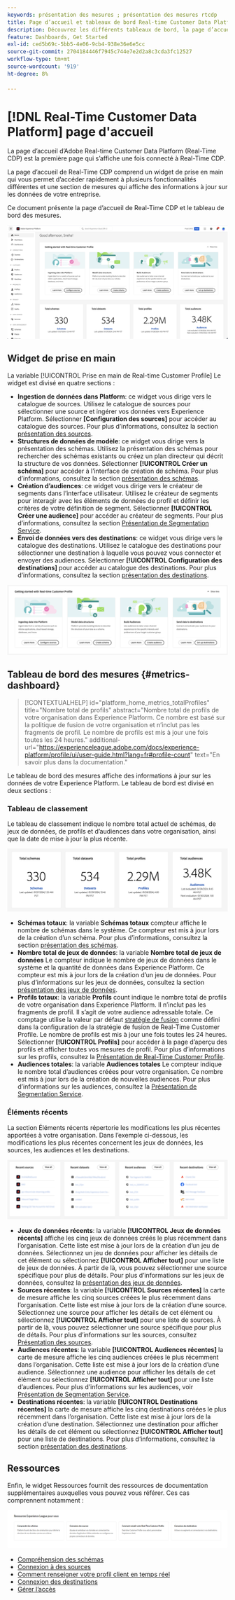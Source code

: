 ```yaml
---
keywords: présentation des mesures ; présentation des mesures rtcdp
title: Page d’accueil et tableaux de bord Real-time Customer Data Platform
description: Découvrez les différents tableaux de bord, la page d’accueil et la première expérience utilisateur d’Adobe Real-Time CDP.
feature: Dashboards, Get Started
exl-id: ced5b69c-5bb5-4e06-9cb4-938e36e6e5cc
source-git-commit: 2704184446f7945c744e7e2d2a8c3cda3fc12527
workflow-type: tm+mt
source-wordcount: '919'
ht-degree: 8%

---
```


# [!DNL Real-Time Customer Data Platform] page d&#39;accueil

La page d’accueil d’Adobe Real-time Customer Data Platform (Real-Time CDP) est la première page qui s’affiche une fois connecté à Real-Time CDP.

La page d’accueil de Real-Time CDP comprend un widget de prise en main qui vous permet d’accéder rapidement à plusieurs fonctionnalités différentes et une section de mesures qui affiche des informations à jour sur les données de votre entreprise.

Ce document présente la page d’accueil de Real-Time CDP et le tableau de bord des mesures.

![Page d’accueil de l’interface utilisateur de Platform.](assets/platform-home/home.png)

## Widget de prise en main

La variable [!UICONTROL Prise en main de Real-time Customer Profile] Le widget est divisé en quatre sections :

* **Ingestion de données dans Platform**: ce widget vous dirige vers le catalogue de sources. Utilisez le catalogue de sources pour sélectionner une source et ingérer vos données vers Experience Platform. Sélectionner **[Configuration des sources]** pour accéder au catalogue des sources. Pour plus d’informations, consultez la section [présentation des sources](../sources/home.md).
* **Structures de données de modèle**: ce widget vous dirige vers la présentation des schémas. Utilisez la présentation des schémas pour rechercher des schémas existants ou créez un plan directeur qui décrit la structure de vos données. Sélectionner **[!UICONTROL Créer un schéma]** pour accéder à l’interface de création de schéma. Pour plus d’informations, consultez la section [présentation des schémas](../xdm/home.md).
* **Création d’audiences**: ce widget vous dirige vers le créateur de segments dans l’interface utilisateur. Utilisez le créateur de segments pour interagir avec les éléments de données de profil et définir les critères de votre définition de segment. Sélectionner **[!UICONTROL Créer une audience]** pour accéder au créateur de segments. Pour plus d’informations, consultez la section [Présentation de Segmentation Service](../segmentation/home.md).
* **Envoi de données vers des destinations**: ce widget vous dirige vers le catalogue des destinations. Utilisez le catalogue des destinations pour sélectionner une destination à laquelle vous pouvez vous connecter et envoyer des audiences. Sélectionner **[!UICONTROL Configuration des destinations]** pour accéder au catalogue des destinations. Pour plus d’informations, consultez la section [présentation des destinations](../destinations/home.md).

![Page d’accueil de l’interface utilisateur de Platform affichant le widget de prise en main](assets/platform-home/getting-started-widget.png)

## Tableau de bord des mesures {#metrics-dashboard}

>[!CONTEXTUALHELP]
>id="platform_home_metrics_totalProfiles"
>title="Nombre total de profils"
>abstract="Nombre total de profils de votre organisation dans Experience Platform. Ce nombre est basé sur la politique de fusion de votre organisation et n’inclut pas les fragments de profil. Le nombre de profils est mis à jour une fois toutes les 24 heures."
>additional-url="https://experienceleague.adobe.com/docs/experience-platform/profile/ui/user-guide.html?lang=fr#profile-count" text="En savoir plus dans la documentation."

Le tableau de bord des mesures affiche des informations à jour sur les données de votre Experience Platform. Le tableau de bord est divisé en deux sections :

### Tableau de classement

Le tableau de classement indique le nombre total actuel de schémas, de jeux de données, de profils et d’audiences dans votre organisation, ainsi que la date de mise à jour la plus récente.

![La section du tableau de classement de la page d’accueil de l’interface utilisateur de Platform.](assets/platform-home/leaderboard.png)

* **Schémas totaux**: la variable **Schémas totaux** compteur affiche le nombre de schémas dans le système. Ce compteur est mis à jour lors de la création d’un schéma. Pour plus d’informations, consultez la section [présentation des schémas](../xdm/home.md).
* **Nombre total de jeux de données**: la variable **Nombre total de jeux de données** Le compteur indique le nombre de jeux de données dans le système et la quantité de données dans Experience Platform. Ce compteur est mis à jour lors de la création d’un jeu de données. Pour plus d’informations sur les jeux de données, consultez la section [présentation des jeux de données](../catalog/datasets/overview.md).
* **Profils totaux**: la variable **Profils** count indique le nombre total de profils de votre organisation dans Experience Platform. Il n’inclut pas les fragments de profil. Il s’agit de votre audience adressable totale. Ce comptage utilise la valeur par défaut [stratégie de fusion](profile/merge-policies.md) comme défini dans la configuration de la stratégie de fusion de Real-Time Customer Profile. Le nombre de profils est mis à jour une fois toutes les 24 heures. Sélectionner **[!UICONTROL Profils]** pour accéder à la page d’aperçu des profils et afficher toutes vos mesures de profil. Pour plus d’informations sur les profils, consultez la [Présentation de Real-Time Customer Profile](../profile/home.md).
* **Audiences totales**: la variable **Audiences totales** Le compteur indique le nombre total d’audiences créées pour votre organisation. Ce nombre est mis à jour lors de la création de nouvelles audiences. Pour plus d’informations sur les audiences, consultez la [Présentation de Segmentation Service](../segmentation/home.md).

### Éléments récents

La section Éléments récents répertorie les modifications les plus récentes apportées à votre organisation. Dans l’exemple ci-dessous, les modifications les plus récentes concernent les jeux de données, les sources, les audiences et les destinations.

![Section des éléments récents de la page d’accueil de l’interface utilisateur de Platform.](assets/platform-home/recent-items.png)

* **Jeux de données récents**: la variable **[!UICONTROL Jeux de données récents]** affiche les cinq jeux de données créés le plus récemment dans l’organisation. Cette liste est mise à jour lors de la création d’un jeu de données. Sélectionnez un jeu de données pour afficher les détails de cet élément ou sélectionnez **[!UICONTROL Afficher tout]** pour une liste de jeux de données. À partir de là, vous pouvez sélectionner une source spécifique pour plus de détails. Pour plus d’informations sur les jeux de données, consultez la [présentation des jeux de données](../catalog/datasets/overview.md).
* **Sources récentes**: la variable **[!UICONTROL Sources récentes]** la carte de mesure affiche les cinq sources créées le plus récemment dans l’organisation. Cette liste est mise à jour lors de la création d’une source. Sélectionnez une source pour afficher les détails de cet élément ou sélectionnez **[!UICONTROL Afficher tout]** pour une liste de sources. À partir de là, vous pouvez sélectionner une source spécifique pour plus de détails. Pour plus d’informations sur les sources, consultez [Présentation des sources](../sources/home.md).
* **Audiences récentes**: la variable **[!UICONTROL Audiences récentes]** la carte de mesure affiche les cinq audiences créées le plus récemment dans l’organisation. Cette liste est mise à jour lors de la création d’une audience. Sélectionnez une audience pour afficher les détails de cet élément ou sélectionnez **[!UICONTROL Afficher tout]** pour une liste d’audiences. Pour plus d’informations sur les audiences, voir [Présentation de Segmentation Service](../segmentation/home.md).
* **Destinations récentes**: la variable **[!UICONTROL Destinations récentes]** la carte de mesure affiche les cinq destinations créées le plus récemment dans l’organisation. Cette liste est mise à jour lors de la création d’une destination. Sélectionnez une destination pour afficher les détails de cet élément ou sélectionnez **[!UICONTROL Afficher tout]** pour une liste de destinations. Pour plus d’informations, consultez la section [présentation des destinations](../destinations/home.md).

## Ressources

Enfin, le widget Ressources fournit des ressources de documentation supplémentaires auxquelles vous pouvez vous référer. Ces cas comprennent notamment :

![La section Ressources de la page d’accueil de l’interface utilisateur de Platform.](assets/platform-home/resources.png)

* [Compréhension des schémas](../xdm/schema/composition.md)
* [Connexion à des sources](../sources/home.md)
* [Comment renseigner votre profil client en temps réel](../profile/home.md)
* [Connexion des destinations](../destinations/home.md)
* [Gérer l’accès](../access-control/abac/overview.md)

<!-- ### Successful profile records

In the leaderboard **[!UICONTROL Successful profile records]** shows the total number of records that have been successfully processed into the profile.

There is also a metric card that shows the percentage of successful records. Select **[!UICONTROL View datasets]** to see more details about the profile records. Hover over the colored area of the graph to see additional details:

![image](assets/home-profilerecords-details.PNG)

The number of successful profile records is updated hourly. 

For more information about profiles, see [A unified view of your customer in Real-Time CDP](profile/profile-overview.md).

### Total profile records

The **[!UICONTROL Total profile records]** metric card shows the total number of data records enabled to feed into the profiles, and the percentage that are successful, updated once per day. This does not include all data in the data lake, because some data might not be enabled to feed into the profiles.

 Hover over the colored area of the graph to see additional details about the successful profiles:

![image](assets/home-profile-details.PNG)

Select **[!UICONTROL View profiles]** to see more details about the profile records.

For more information about profiles, see [A unified view of your customer in Real-Time CDP](profile/profile-overview.md).

For more information about viewing a specific profile, see [Profile viewer](profile/profile-viewer.md).

### Failed profile records

In the leaderboard, **[!UICONTROL Failed profile records]** counts the number of records that failed to process into the profile.

The **[!UICONTROL Failed profile records]** metric card shows this count, and includes a graphical representation that helps you see how failures have trended during the time shown below the graphic. This chart is updated hourly. Select **[!UICONTROL View datasets]** to see more details about the profile records.

The number of failed profile records is updated hourly. -->
